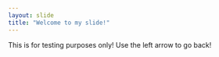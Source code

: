 ```yaml
---
layout: slide
title: "Welcome to my slide!"
---
```

This is for testing purposes only!
Use the left arrow to go back!